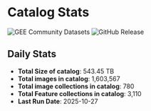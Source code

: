 # Catalog Stats

![GEE Community Datasets](https://img.shields.io/endpoint?url=https://gist.githubusercontent.com/samapriya/34bc0c1280d475d3a69e3b60a706226e/raw/community.json)
![GitHub Release](https://img.shields.io/github/v/release/samapriya/awesome-gee-community-datasets)

## Daily Stats

<!-- START_MARKER -->
* **Total Size of catalog**: 543.45 TB
* **Total images in catalog**: 1,603,567
* **Total image collections in catalog**: 780
* **Total Feature collections in catalog**: 3,110
* **Last Run Date**: 2025-10-27
<!-- END_MARKER -->
